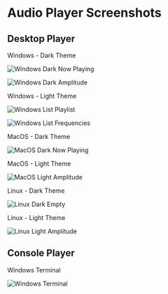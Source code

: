 # Audio Player Screenshots

## Desktop Player

Windows - Dark Theme

![Windows Dark Now Playing](images/windows-dark-nowplaying.png?raw=true "Windows Dark Now Playing")

![Windows Dark Amplitude](images/windows-dark-amplitude.png?raw=true "Windows Dark Amplitude")

Windows - Light Theme

![Windows List Playlist](images/windows-light-playlist.png?raw=true "Windows Light Playlist")

![Windows List Frequencies](images/windows-light-frequencies.png?raw=true "Windows Light Frequencies")

MacOS - Dark Theme

![MacOS Dark Now Playing](images/macos-dark-nowplaying.png?raw=true "MacOS Dark Now Playing")

MacOS - Light Theme

![MacOS Light Amplitude](images/macos-light-amplitude.png?raw=true "MacOS Light Amplitude")

Linux - Dark Theme

![Linux Dark Empty](images/linux-dark-empty.png?raw=true "Linux Dark Empty")

Linux - Light Theme

![Linux Light Amplitude](images/linux-light-amplitude.png?raw=true "Linux Light Amplitude")

## Console Player

Windows Terminal

![Windows Terminal](images/windows-cli.png?raw=true "Windows Terminal")
